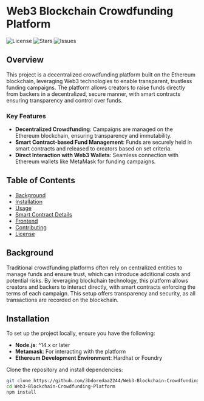 # Web3 Blockchain Crowdfunding Platform

![License](https://img.shields.io/github/license/3bdoredaa2244/Web3-Blockchain-Crowdfunding-Platform)
![Stars](https://img.shields.io/github/stars/3bdoredaa2244/Web3-Blockchain-Crowdfunding-Platform)
![Issues](https://img.shields.io/github/issues/3bdoredaa2244/Web3-Blockchain-Crowdfunding-Platform)

## Overview

This project is a decentralized crowdfunding platform built on the Ethereum blockchain, leveraging Web3 technologies to enable transparent, trustless funding campaigns. The platform allows creators to raise funds directly from backers in a decentralized, secure manner, with smart contracts ensuring transparency and control over funds.

### Key Features
- **Decentralized Crowdfunding**: Campaigns are managed on the Ethereum blockchain, ensuring transparency and immutability.
- **Smart Contract-based Fund Management**: Funds are securely held in smart contracts and released to creators based on set criteria.
- **Direct Interaction with Web3 Wallets**: Seamless connection with Ethereum wallets like MetaMask for funding campaigns.

## Table of Contents
- [Background](#background)
- [Installation](#installation)
- [Usage](#usage)
- [Smart Contract Details](#smart-contract-details)
- [Frontend](#frontend)
- [Contributing](#contributing)
- [License](#license)

## Background

Traditional crowdfunding platforms often rely on centralized entities to manage funds and ensure trust, which can introduce additional costs and potential risks. By leveraging blockchain technology, this platform allows creators and backers to interact directly, with smart contracts enforcing the terms of each campaign. This setup offers transparency and security, as all transactions are recorded on the blockchain.

## Installation

To set up the project locally, ensure you have the following:
- **Node.js**: ^14.x or later
- **Metamask**: For interacting with the platform
- **Ethereum Development Environment**: Hardhat or Foundry

Clone the repository and install dependencies:
```bash
git clone https://github.com/3bdoredaa2244/Web3-Blockchain-Crowdfunding-Platform.git
cd Web3-Blockchain-Crowdfunding-Platform
npm install

